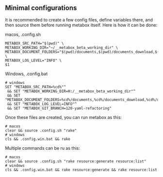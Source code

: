 ## Minimal configurations
It is recommended to create a few config files, define variables there, and then source them before running metabox itself. Here is how it can be done:

macos, .config.sh
```
METABOX_SRC_PATH="$(pwd)" \
METABOX_WORKING_DIR="~/__metabox_beta_working_dir" \
METABOX_DOCUMENT_FOLDERS="$(pwd)/documents,$(pwd)/documents_download,$(pwd)/documents_canary,$(pwd)/documents_stacks" \
METABOX_LOG_LEVEL="INFO" \
$1
```

Windows, .config.bat
```
# windows
SET "METABOX_SRC_PATH=%cd%"^
 && SET "METABOX_WORKING_DIR=H:/__metabox_beta_working_dir"^
 && SET "METABOX_DOCUMENT_FOLDERS=%cd%/documents,%cd%/documents_download,%cd%/documents_stacks"^
 && SET "METABOX_LOG_LEVEL=INFO"^
 && SET "METABOX_GIT_BRANCH=120-yaml-refactoring"
```

Once these files are created, you can run metabox as this:
```
# macos
clear && source .config.sh "rake"
# windows
cls && .config.win.bat && rake 
```

Multiple commands can be ru as this:
```
# macos
clear && source .config.sh "rake resource:generate resource:list"
# windows
cls && .config.win.bat && rake resource:generate && rake resource:list 
```
